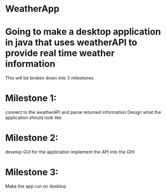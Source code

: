 # WeatherApp
# Going to make a desktop application in java that uses weatherAPI to provide real time weather information
This will be broken down into 3 milestones
# Milestone 1: 
connect to the weatherAPI and parse returned information
Design what the application should look like
# Milestone 2: 
develop GUI for the application
implement the API into the GHI
# Milestone 3: 
Make the app run on desktop
